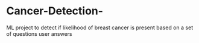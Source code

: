 # Cancer-Detection-
ML project to detect if likelihood of breast cancer is present based on a set of questions user answers

